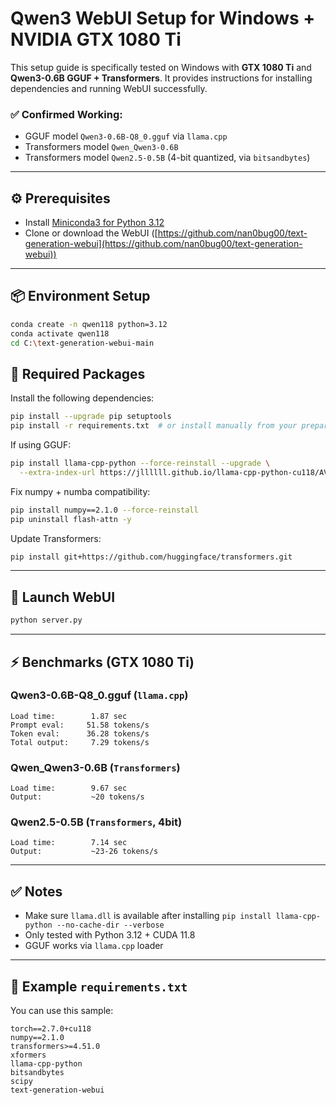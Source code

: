 # Qwen3 WebUI Setup for Windows + NVIDIA GTX 1080 Ti

This setup guide is specifically tested on Windows with **GTX 1080 Ti** and **Qwen3-0.6B GGUF + Transformers**. It provides instructions for installing dependencies and running WebUI successfully.

### ✅ Confirmed Working:

* GGUF model `Qwen3-0.6B-Q8_0.gguf` via `llama.cpp`
* Transformers model `Qwen_Qwen3-0.6B`
* Transformers model `Qwen2.5-0.5B` (4-bit quantized, via `bitsandbytes`)

---

## ⚙️ Prerequisites

* Install [Miniconda3 for Python 3.12](https://repo.anaconda.com/miniconda/Miniconda3-py312_24.1.2-0-Windows-x86_64.exe)
* Clone or download the WebUI ([https://github.com/nan0bug00/text-generation-webui](https://github.com/nan0bug00/text-generation-webui))

---

## 📦 Environment Setup

```bash
conda create -n qwen118 python=3.12
conda activate qwen118
cd C:\text-generation-webui-main
```

## 🔧 Required Packages

Install the following dependencies:

```bash
pip install --upgrade pip setuptools
pip install -r requirements.txt  # or install manually from your prepared requirements file
```

If using GGUF:

```bash
pip install llama-cpp-python --force-reinstall --upgrade \
  --extra-index-url https://jllllll.github.io/llama-cpp-python-cu118/AVX2/cu118
```

Fix numpy + numba compatibility:

```bash
pip install numpy==2.1.0 --force-reinstall
pip uninstall flash-attn -y
```

Update Transformers:

```bash
pip install git+https://github.com/huggingface/transformers.git
```

---

## 🚀 Launch WebUI

```bash
python server.py
```

---

## ⚡ Benchmarks (GTX 1080 Ti)

### Qwen3-0.6B-Q8\_0.gguf (`llama.cpp`)

```
Load time:        1.87 sec
Prompt eval:     51.58 tokens/s
Token eval:      36.28 tokens/s
Total output:     7.29 tokens/s
```

### Qwen\_Qwen3-0.6B (`Transformers`)

```
Load time:        9.67 sec
Output:           ~20 tokens/s
```

### Qwen2.5-0.5B (`Transformers`, 4bit)

```
Load time:        7.14 sec
Output:           ~23-26 tokens/s
```

---

## ✅ Notes

* Make sure `llama.dll` is available after installing `pip install llama-cpp-python --no-cache-dir --verbose`
* Only tested with Python 3.12 + CUDA 11.8
* GGUF works via `llama.cpp` loader

---

## 📁 Example `requirements.txt`

You can use this sample:

```
torch==2.7.0+cu118
numpy==2.1.0
transformers>=4.51.0
xformers
llama-cpp-python
bitsandbytes
scipy
text-generation-webui
```
